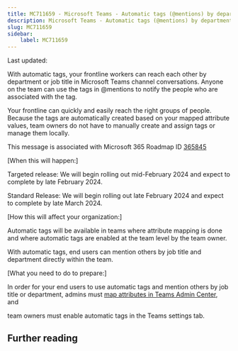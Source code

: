 ```yaml
---
title: MC711659 - Microsoft Teams - Automatic tags (@mentions) by department and job title
description: Microsoft Teams - Automatic tags (@mentions) by department and job title
slug: MC711659
sidebar:
    label: MC711659
---
```



Last updated: 

<p>With automatic tags, your frontline workers can reach each other by department or job title in Microsoft Teams channel conversations. Anyone on the team can use the tags in @mentions to notify the people who are associated with the tag.</span><br></p><p>Your frontline can quickly and easily reach the right groups of people. Because the tags are automatically created based on your mapped attribute values, team owners do not have to manually create and assign tags or manage them locally.</p>
<p>This message is associated with Microsoft 365 Roadmap ID <a href="https://www.microsoft.com/microsoft-365/roadmap?filters=&amp;searchterms=365845" target="_blank">365845</a></p>
<p>[When this will happen:]</p>

<p>Targeted release: We will begin rolling out mid-February 2024 and expect to complete by late February 2024.<br></p><p>Standard Release: We will begin rolling out late February 2024 and expect to complete by late March 2024.</p>

<p>[How this will affect your organization:]</p><p>Automatic tags will be available in teams where attribute mapping is done and where automatic tags are enabled at the team level by the team owner. 
</p><p>With automatic tags, end users can mention others by job title and department directly within the team.</p><p>[What you need to do to prepare:]</p><p>In order for your end users to use automatic tags and mention others by job title or department, admins must <a href="https://learn.microsoft.com/microsoft-365/frontline/set-up-targeted-communications?view=o365-worldwide" target="_blank">map attributes in Teams Admin Center</a>, and&nbsp;</p><p>team owners must enable automatic tags in the Teams settings tab.&nbsp;</p>

## Further reading
